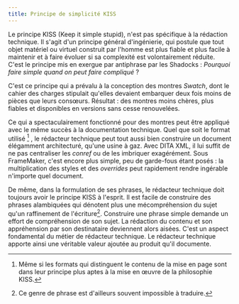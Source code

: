 ```yaml
---
title: Principe de simplicité KISS
---
```


Le principe KISS (Keep it simple stupid), n'est pas spécifique à la rédaction technique. Il s'agit
d'un principe général d'ingénierie, qui postule que tout objet
matériel ou virtuel construit par l'homme est plus fiable et plus
facile à maintenir et à faire évoluer si sa complexité est
volontairement réduite. C'est le principe mis en exergue par antiphrase
par les Shadocks : *Pourquoi faire simple quand on peut faire
compliqué* ?

C'est ce principe qui a prévalu à la conception des montres *Swatch*,
dont le cahier des charges stipulait qu'elles devaient embarquer deux
fois moins de pièces que leurs consœurs. Résultat : des montres moins
chères, plus fiables et disponibles en versions sans cesse renouvelées.

Ce qui a spectaculairement fonctionné pour des montres peut être
appliqué avec le même succès à la documentation technique. Quel que soit
le format utilisé [^1] , le rédacteur technique peut tout aussi bien
construire un document élégamment architecturé, qu'une usine à gaz.
Avec DITA XML, il lui suffit de ne pas centraliser les *conref* ou de
les imbriquer exagérément. Sous FrameMaker, c'est encore plus simple,
peu de garde-fous étant posés : la multiplication des styles et des
*overrides* peut rapidement rendre ingérable n'importe quel document.

De même, dans la formulation de ses phrases, le rédacteur technique doit
toujours avoir le principe KISS à l'esprit. Il est facile de construire
des phrases alambiquées qui dénotent plus une mécompréhension du sujet
qu'un raffinement de l'écriture[^2]. Construire une phrase simple
demande un effort de compréhension de son sujet. La rédaction du contenu
et son appréhension par son destinataire deviennent alors aisées. C'est
un aspect fondamental du métier de rédacteur technique. Le rédacteur
technique apporte ainsi une véritable valeur ajoutée au produit qu'il
documente.

[^1]: Même si les formats qui distinguent le contenu de la mise en page
    sont dans leur principe plus aptes à la mise en œuvre de la
    philosophie KISS.

[^2]: Ce genre de phrase est d'ailleurs souvent impossible à traduire.
